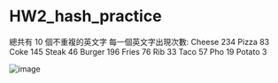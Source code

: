 # HW2_hash_practice

總共有 10 個不重複的英文字
每一個英文字出現次數:
Cheese 234
Pizza 83
Coke 145
Steak 46
Burger 196
Fries 76
Rib 33
Taco 57
Pho 19
Potato 3

![image](https://github.com/Yangtzuchieh/HW2_hash_practice/assets/161815485/d0b09f64-934b-46ff-ac13-db20c6f6e717)

